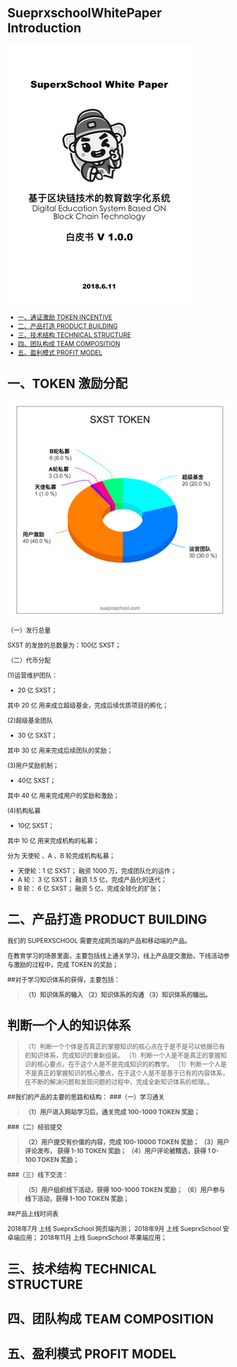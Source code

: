 #  SueprxschoolWhitePaper Introduction

[![SueprxschoolWhitePaper](image/SueprxschoolWhitePaper.png)](www.superxschool.com)

* [一、通证激励 TOKEN INCENTIVE](TOKEN.md)
* [二、产品打造 PRODUCT BUILDING](PRODUCT.md)
* [三、技术结构 TECHNICAL STRUCTURE](TECHNICAL.md)
* [四、团队构成 TEAM COMPOSITION](TEAM.md)
* [五、盈利模式 PROFIT MODEL](PROFIT.md)

# 一、TOKEN 激励分配
[![TOKEN](image/SXST.png)](www.superxschool.com)

（一）发行总量

SXST 的发放的总数量为：100亿 SXST；

（二）代币分配

(1)运营维护团队：

- 20 亿 SXST；

其中 20 亿 用来成立超级基金，完成后续优质项目的孵化；

(2)超级基金团队

- 30 亿 SXST；

其中 30 亿 用来完成后续团队的奖励；

(3)用户奖励机制；

- 40亿 SXST；

其中 40 亿 用来完成用户的奖励和激励；

(4)机构私募

- 10亿 SXST；

其中 10 亿 用来完成机构的私募；

分为 天使轮 、A 、B 轮完成机构私募；
- 天使轮：1 亿 SXST； 融资 1000 万，完成团队化的运作；
- A 轮： 3 亿 SXST； 融资  1.5 亿，完成产品化的迭代；
- B 轮： 6 亿 SXST； 融资   5  亿，完成全球化的扩张；

# 二、产品打造 PRODUCT BUILDING

我们的 SUPERXSCHOOL 需要完成网页端的产品和移动端的产品。

在教育学习的场景里面，主要包括线上通关学习，线上产品提交激励，下线活动参与激励的过程中，完成 TOKEN 的奖励；

##对于学习知识体系的获得，主要包括：
>**（1）知识体系的输入
（2）知识体系的沟通
（3）知识体系的输出。**

# 判断一个人的知识体系

>（1）判断一个个体是否真正的掌握知识的核心点在于是不是可以依据已有的知识体系，完成知识的重新组装。
（1）判断一个人是不是真正的掌握知识的核心要点，在于这个人是不是完成知识的的教学。
（1）判断一个人是不是真正的掌握知识的核心要点，在于这个人是不是基于已有的内容体系，在不断的解决问题和发现问题的过程中，完成全新知识体系的梳理。。


##我们的产品的主要的思路和结构：
###（一）学习通关
>**（1）用户进入网站学习后，通关完成 100-1000 TOKEN 奖励；**

###（二）经验提交
>**（2）用户提交有价值的内容，完成 100-10000 TOKEN 奖励；
（3）用户评论发布， 获得 1-10 TOKEN 奖励；
（4）用户评论被精选，获得 1 0-100 TOKEN 奖励；**

###（三）线下交流：
>**（5）用户组织线下活动，获得 100-1000 TOKEN 奖励；
（6）用户参与线下活动，获得 1-100 TOKEN 奖励；**

##产品上线时间表

2018年7月 上线 SueprxSchool 网页端内测；
2018年9月 上线 SueprxSchool 安卓端应用；
2018年11月 上线 SueprxSchool 苹果端应用；

# 三、技术结构 TECHNICAL STRUCTURE
# 四、团队构成 TEAM COMPOSITION
# 五、盈利模式 PROFIT MODEL
